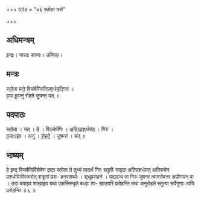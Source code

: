 +++
title = "०६ स्तोता यत्ते"

+++
## अधिमन्त्रम्
इन्द्रः। नारदः काण्वः। उष्णिक्।

## मन्त्रः
स्तो॒ता यत्ते॒ विच॑र्षणिरतिप्रश॒र्धय॒द्गिरः॑ ।  
व॒या इ॒वानु॑ रोहते जु॒षन्त॒ यत् ॥

## पदपाठः
स्तो॒ता । यत् । ते॒ । विऽच॑र्षणिः । अ॒ति॒ऽप्र॒श॒र्धय॑त् । गिरः॑ ।  
व॒याःऽइ॑व । अनु॑ । रो॒ह॒ते॒ । जु॒षन्त॑ । यत् ॥

## भाष्यम्
हे इन्द्र विचर्षणिर्विशेषेण द्रष्टा स्तोता ते तुभ्यं त्वदर्थं गिरः स्तुतीः यद्यदा अतिप्रशर्धयत् अतिशयेन प्रशर्धयित्रीरकरोत् शत्रूणां प्रस- हनसमर्थाः । शृधुप्रसहने । यद्यदाच ता गिरः जुषन्त त्वामसेवन्त अप्रीणयन् वा । तदा वयाइव शाखाइव यथा एकस्मिन्वृक्षे बध्दाः शा- खाउपरि प्ररोहन्ति तथा अनुरोहते स्तुत्या सर्वेगुणाः त्वयि प्ररोहन्ति ॥ ६ ॥